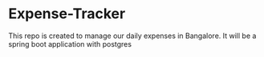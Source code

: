 # Expense-Tracker

This repo is created to manage our daily expenses in Bangalore.
It will be a spring boot application with postgres 
